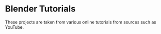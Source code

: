 # Blender Tutorials
These projects are taken from various online tutorials from sources such as YouTube.
